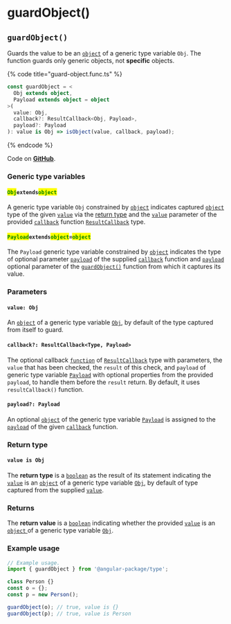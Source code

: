 # guardObject()

## `guardObject()`

Guards the value to be an [`object`](https://developer.mozilla.org/en-US/docs/Web/JavaScript/Reference/Global\_Objects/Object) of a generic type variable `Obj`. The function guards only generic objects, not **specific** objects.

{% code title="guard-object.func.ts" %}
```typescript
const guardObject = <
  Obj extends object,
  Payload extends object = object
>(
  value: Obj,
  callback?: ResultCallback<Obj, Payload>,
  payload?: Payload
): value is Obj => isObject(value, callback, payload);
```
{% endcode %}

Code on [**GitHub**](https://github.com/angular-package/type/blob/5.0.x/src/guard/lib/guard-object.func.ts).

### Generic type variables

#### <mark style="color:green;">**`Obj`**</mark>**`extends`**<mark style="color:green;">**`object`**</mark>

A generic type variable `Obj` constrained by [`object`](https://developer.mozilla.org/en-US/docs/Web/JavaScript/Reference/Global\_Objects/Object) indicates captured [`object`](https://developer.mozilla.org/en-US/docs/Web/JavaScript/Reference/Global\_Objects/Object) type of the given [`value`](guardobject.md#value-type) via the [return type](guardobject.md#return-type) and the [`value`](../types/resultcallback.md#value-value) parameter of the provided [`callback`](guardobject.md#callback-resultcallback-less-than-bigint-payload-greater-than) function [`ResultCallback`](../types/resultcallback.md) type.

#### <mark style="color:green;">**`Payload`**</mark>**`extends`**<mark style="color:green;">**`object`**</mark>**`=`**<mark style="color:green;">**`object`**</mark>

The `Payload` generic type variable constrained by [`object`](https://www.typescriptlang.org/docs/handbook/basic-types.html#object) indicates the type of optional parameter [`payload`](../types/resultcallback.md#payload-payload) of the supplied [`callback`](guardobject.md#callback-resultcallback-less-than-type-payload-greater-than) function and [`payload`](guardobject.md#payload-payload) optional parameter of the [`guardObject()`](guardobject.md#guardobject) function from which it captures its value.

### Parameters

#### `value: Obj`

An [`object`](https://developer.mozilla.org/en-US/docs/Web/JavaScript/Reference/Global\_Objects/Object) of a generic type variable [`Obj`](guardobject.md#objextendsobject), by default of the type captured from itself to guard.

#### `callback?: ResultCallback<Type, Payload>`

The optional callback [`function`](https://developer.mozilla.org/en-US/docs/Web/JavaScript/Guide/Functions) of [`ResultCallback`](../types/resultcallback.md) type with parameters, the `value` that has been checked, the `result` of this check, and `payload` of generic type variable [`Payload`](guardobject.md#payloadextendsobject-object) with optional properties from the provided `payload`, to handle them before the `result` return. By default, it uses `resultCallback()` function.

#### `payload?: Payload`

An optional [`object`](https://developer.mozilla.org/en-US/docs/Web/JavaScript/Reference/Global\_Objects/Object) of the generic type variable [`Payload`](guardobject.md#payloadextendsobject-object) is assigned to the [`payload`](../types/resultcallback.md#payload-payload) of the given [`callback`](guardobject.md#callback-resultcallback-less-than-bigint-payload-greater-than) function.

### Return type

#### `value is Obj`

The **return type** is a [`boolean`](https://www.typescriptlang.org/docs/handbook/basic-types.html#boolean) as the result of its statement indicating the [`value`](guardobject.md#value-obj) is an [`object`](https://www.typescriptlang.org/docs/handbook/basic-types.html#object) of a generic type variable [`Obj`](guardobject.md#objextendsobject), by default of type captured from the supplied [`value`](guardobject.md#value-obj).

### Returns

The **return value** is a [`boolean`](https://developer.mozilla.org/en-US/docs/Web/JavaScript/Reference/Global\_Objects/Boolean) indicating whether the provided [`value`](guardobject.md#value-type) is an [`object`](https://developer.mozilla.org/en-US/docs/Web/JavaScript/Reference/Global\_Objects/Object)[ ](https://developer.mozilla.org/en-US/docs/Web/JavaScript/Reference/Global\_Objects/Object)of a generic type variable [`Obj`](guardobject.md#objextendsobject).

### Example usage

```typescript
// Example usage.
import { guardObject } from '@angular-package/type';

class Person {}
const o = {};
const p = new Person();

guardObject(o); // true, value is {}
guardObject(p); // true, value is Person
```
